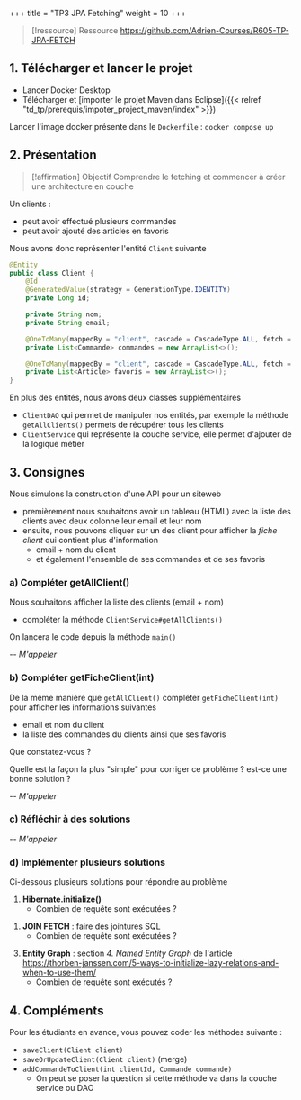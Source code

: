 +++
title = "TP3 JPA Fetching"
weight = 10
+++

> [!ressource] Ressource
> https://github.com/Adrien-Courses/R605-TP-JPA-FETCH

## 1. Télécharger et lancer le projet
- Lancer Docker Desktop
- Télécharger et [importer le projet Maven dans Eclipse]({{< relref "td_tp/prerequis/impoter_project_maven/index" >}})

Lancer l'image docker présente dans le `Dockerfile` : `docker compose up`

## 2. Présentation
> [!affirmation] Objectif
> Comprendre le fetching et commencer à créer une architecture en couche

Un clients :
- peut avoir effectué plusieurs commandes
- peut avoir ajouté des articles en favoris

Nous avons donc représenter l'entité `Client` suivante

```java
@Entity
public class Client {
    @Id
    @GeneratedValue(strategy = GenerationType.IDENTITY)
    private Long id;

    private String nom;
    private String email;

    @OneToMany(mappedBy = "client", cascade = CascadeType.ALL, fetch = FetchType.LAZY) // Ne charge pas automatiquement les commandes
    private List<Commande> commandes = new ArrayList<>();

    @OneToMany(mappedBy = "client", cascade = CascadeType.ALL, fetch = FetchType.LAZY) // Ne charge pas automatiquement les favoris
    private List<Article> favoris = new ArrayList<>();
}
```

En plus des entités, nous avons deux classes supplémentaires
- `ClientDAO` qui permet de manipuler nos entités, par exemple la méthode `getAllClients()` permets de récupérer tous les clients
- `ClientService` qui représente la couche service, elle permet d'ajouter de la logique métier

## 3. Consignes
Nous simulons la construction d'une API pour un siteweb
- premièrement nous souhaitons avoir un tableau (HTML) avec la liste des clients avec deux colonne leur email et leur nom
- ensuite, nous pouvons cliquer sur un des client pour afficher la *fiche client* qui contient plus d'information
  - email + nom du client
  - et également l'ensemble de ses commandes et de ses favoris

### a) Compléter getAllClient()
Nous souhaitons afficher la liste des clients (email + nom)
- compléter la méthode `ClientService#getAllClients()`

On lancera le code depuis la méthode `main()`

-- *M'appeler*
<!-- vérifier qu'il est fait de l'injection de dépendance dans main()
ClientDAO clientDAO = new ClientDAO();
ClientService clientService = new ClientService(clientDAO);
-->

### b) Compléter getFicheClient(int)
De la même manière que `getAllClient()` compléter `getFicheClient(int)` pour afficher les informations suivantes
- email et nom du client
- la liste des commandes du clients ainsi que ses favoris

Que constatez-vous ?
<!--
public void getFicheClient(int clientId) {
    List<Client> clients = clientDAO.getAllClients();
    for(Client client : clients) {
        System.out.println(client.getEmail() + " " + client.getNom());
        System.out.println(client.getCommandes());
    }
}

LazyInitializationException car getAllClients fin de la transaction + em fermé donc plus accès aux info not fetch
-->

Quelle est la façon la plus "simple" pour corriger ce problème ? est-ce une bonne solution ?
<!--
Au lieu de FETCH.LAZY mettre FETCH.EAGER partout
-->

-- *M'appeler*
<!--
Vérifier le EAGER et leur demander de trouver des alternative;
en gros coder deux méthodes dans le DAO se qui permet de garder le LAZY 
et pour celle affichant l'espace client plusieurs solution
- hibernate.initialize()
- JOIN FETCH
- ou Projection DTO
-->

### c) Réfléchir à des solutions
-- *M'appeler*

<!--
en gros coder deux méthodes dans le DAO se qui permet de garder le LAZY 
et pour celle affichant l'espace client plusieurs solution
- hibernate.initialize()
- JOIN FETCH
- ou Projection DTO

ME DIRE QUE CA DOIT ETRE CODE DANS COUCHE DAO ET PAS SERVICE
-->


### d) Implémenter plusieurs solutions
Ci-dessous plusieurs solutions pour répondre au problème

1. **Hibernate.initialize()**  
   - Combien de requête sont exécutées ?
<!--
3 requete executé -> pas foufou perf donc regarder autre chose
-->

1. **JOIN FETCH** : faire des jointures SQL
   - Combien de requête sont exécutées ?
<!--
TypedQuery<Client> query = entityManager.createQuery(
    "SELECT c FROM Client c " +
    "LEFT JOIN FETCH c.commandes " +
    "LEFT JOIN FETCH c.favoris " +
    "WHERE c.id = :clientId", 
    Client.class
);

query.setParameter("clientId", clientId);
client = query.getResultStream().findFirst().orElse(null);

CECI va provoquer l'exception MultipleBagFetchException
- => remplacer List par Set dans les oneToMany
- coder deux méthode fetchOrder() et fetchFavoris()

Sinon la réponse est 1
select
    c1_0.id,
    c2_0.client_id,
    c2_0.id,
    c2_0.dateAchat,
    c2_0.montant,
    c1_0.email,
    f1_0.client_id,
    f1_0.id,
    f1_0.nom,
    f1_0.prix,
    c1_0.nom 
from
    Client c1_0 
left join
    Commande c2_0 
        on c1_0.id = c2_0.client_id 
left join
    Article f1_0 
        on c1_0.id = f1_0.client_id 
where
    c1_0.id = ?
-->

3. **Entity Graph** : section *4. Named Entity Graph* de l'article https://thorben-janssen.com/5-ways-to-initialize-lazy-relations-and-when-to-use-them/
   - Combien de requête sont exécutés ?

<!--
Pareil que JOIN FETCH

Ici List<> fonctionne 
-->


## 4. Compléments
Pour les étudiants en avance, vous pouvez coder les méthodes suivante :
- `saveClient(Client client)`
- `saveOrUpdateClient(Client client)` (merge)
- `addCommandeToClient(int clientId, Commande commande)`
  - On peut se poser la question si cette méthode va dans la couche service ou DAO 

<!--
    public void addCommandeToClient(int clientId, Commande commande) {
        Client client = clientDAO.getClientWithDetailsEntityGraph(clientId);

        client.addCommande(commande); 
        clientDAO.saveOrUpdateClient(client); // Persist client (cascade saves orders)
    }

BIEN UTILISER une méthode qui récupère aussi les commande e.g. getClientWithDetailsEntityGraph
car si on utilise que getClietnById on n'a pas les oneToMany donc LazyException -> Pour un update il nous faut toute l'entité souvent

-->